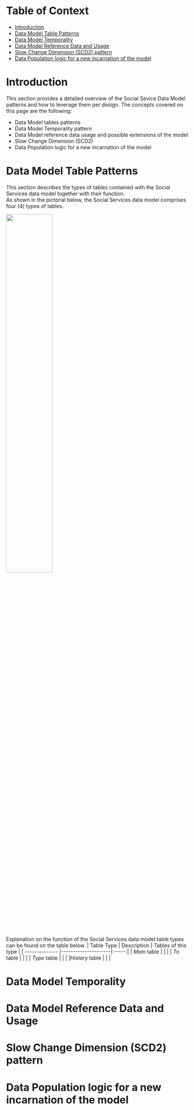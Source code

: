 # Table of Context
* [Introduction](https://github.com/microsoft/SocialServicesIP/blob/main/DeliveryGuidance/SWIS/DataModels/KeyPerformanceIndicators.md#introduction)
* [Data Model Table Patterns](https://github.com/microsoft/SocialServicesIP/blob/main/DeliveryGuidance/SWIS/DataModels/HowToUseThePhysicalDataModel.md#data-model-table-patterns)
* [Data Model Temporality](https://github.com/microsoft/SocialServicesIP/blob/main/DeliveryGuidance/SWIS/DataModels/HowToUseThePhysicalDataModel.md#data-model-temporality)
* [Data Model Reference Data and Usage](https://github.com/microsoft/SocialServicesIP/blob/main/DeliveryGuidance/SWIS/DataModels/HowToUseThePhysicalDataModel.md#data-model-reference-data-and-usage)
* [Slow Change Dimension (SCD2) pattern](https://github.com/microsoft/SocialServicesIP/blob/main/DeliveryGuidance/SWIS/DataModels/HowToUseThePhysicalDataModel.md#slow-change-dimension-scd2-pattern)
* [Data Population logic for a new incarnation of the model](https://github.com/microsoft/SocialServicesIP/blob/main/DeliveryGuidance/SWIS/DataModels/HowToUseThePhysicalDataModel.md#data-population-logic-for-a-new-incarnation-of-the-model)


# Introduction
This section provides a detailed overview of the Social Sevice Data Model patterns and how to leverage them per design. The concepts covered on this page are the following:
- Data Model tables patterns
- Data Model Temporality pattern
- Data Model reference data usage and possible extensions of the model
- Slow Change Dimension (SCD2)
- Data Population logic for a new incarnation of the model

# Data Model Table Patterns
This section describes the types of tables contained with the Social Services data model together with their function.<br>
As shown in the pictorial below, the Social Services data model comprises four (4) types of tables.

<img src="https://github.com/microsoft/SocialServicesIP/blob/22a03794ea3d155eaa4c440ee516fa1459137cc0/DeliveryGuidance/SWIS/DataModels/img/SocialServiceDataModelTableTypes.jpg" width="50%" height="50%" target = "_self">

Explanation on the function of the Social Services data model table types can be found on the table below. 
| Table Type     | Description         | Tables of this type  |
| -------------- |---------------------|:-----:|
| _Main_ table   |                     |       | 
| _To_ table     |                     |       |
| _Type_ table   |                     |       |
|_History_ table |                     |       |

# Data Model Temporality 



# Data Model Reference Data and Usage


# Slow Change Dimension (SCD2) pattern


# Data Population logic for a new incarnation of the model


